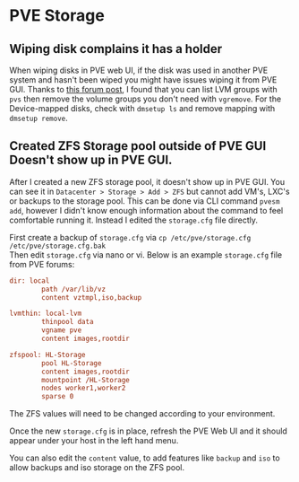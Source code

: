 # PVE Storage

## Wiping disk complains it has a holder

When wiping disks in PVE web UI, if the disk was used in another PVE system and hasn't been wiped you might have issues wiping it from PVE GUI. Thanks to [this forum post](https://forum.proxmox.com/threads/sda-has-a-holder.97771/), I found that you can list LVM groups with `pvs` then remove the volume groups you don't need with `vgremove`. For the Device-mapped disks, check with `dmsetup ls` and remove mapping with `dmsetup remove`. 

## Created ZFS Storage pool outside of PVE GUI Doesn't show up in PVE GUI. 

After I created a new ZFS storage pool, it doesn't show up in PVE GUI. You can see it in `Datacenter > Storage > Add > ZFS` but cannot add VM's, LXC's or backups to the storage pool. This can be done via CLI command `pvesm add`, however I didn't know enough information about the command to feel comfortable running it. Instead I edited the `storage.cfg` file directly. 

First create a backup of `storage.cfg` via `cp /etc/pve/storage.cfg /etc/pve/storage.cfg.bak`  
Then edit `storage.cfg` via nano or vi. Below is an example `storage.cfg` file from PVE forums: 

```cfg
dir: local
        path /var/lib/vz
        content vztmpl,iso,backup

lvmthin: local-lvm
        thinpool data
        vgname pve
        content images,rootdir

zfspool: HL-Storage
        pool HL-Storage
        content images,rootdir
        mountpoint /HL-Storage
        nodes worker1,worker2
        sparse 0
```

The ZFS values will need to be changed according to your environment. 

Once the new `storage.cfg` is in place, refresh the PVE Web UI and it should appear under your host in the left hand menu. 

You can also edit the `content` value, to add features like `backup` and `iso` to allow backups and iso storage on the ZFS pool. 